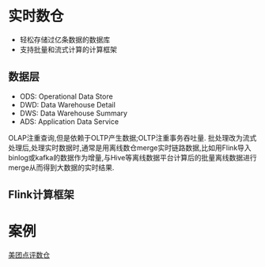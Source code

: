 
# 实时数仓
- 轻松存储过亿条数据的数据库
- 支持批量和流式计算的计算框架
## 数据层
- ODS: Operational Data Store
- DWD: Data Warehouse Detail
- DWS: Data Warehouse Summary
- ADS: Application Data Service

OLAP注重查询,但是依赖于OLTP产生数据;OLTP注重事务吞吐量.
批处理改为流式处理后,处理实时数据时,通常是用离线数仓merge实时链路数据,比如用Flink导入binlog或kafka的数据作为增量,与Hive等离线数据平台计算后的批量离线数据进行merge从而得到大数据的实时结果.
## Flink计算框架 
# 案例
[美团点评数仓](https://mp.weixin.qq.com/s/JT6BZzsAM8D8p9F99VmeFw)